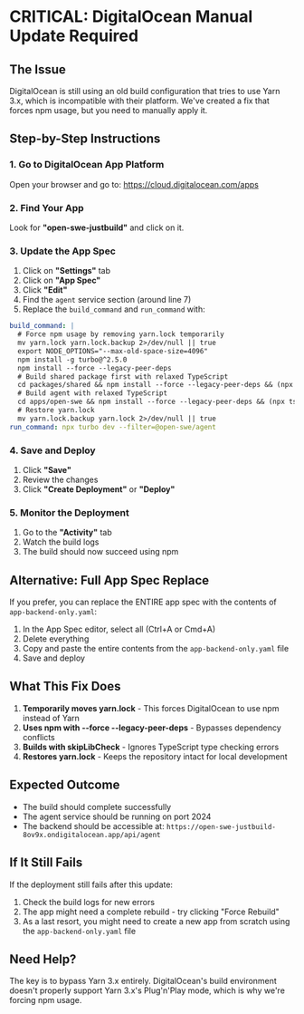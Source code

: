 # CRITICAL: DigitalOcean Manual Update Required

## The Issue

DigitalOcean is still using an old build configuration that tries to use Yarn 3.x, which is incompatible with their platform. We've created a fix that forces npm usage, but you need to manually apply it.

## Step-by-Step Instructions

### 1. Go to DigitalOcean App Platform

Open your browser and go to: https://cloud.digitalocean.com/apps

### 2. Find Your App

Look for **"open-swe-justbuild"** and click on it.

### 3. Update the App Spec

1. Click on **"Settings"** tab
2. Click on **"App Spec"**
3. Click **"Edit"**
4. Find the `agent` service section (around line 7)
5. Replace the `build_command` and `run_command` with:

```yaml
build_command: |
  # Force npm usage by removing yarn.lock temporarily
  mv yarn.lock yarn.lock.backup 2>/dev/null || true
  export NODE_OPTIONS="--max-old-space-size=4096"
  npm install -g turbo@^2.5.0
  npm install --force --legacy-peer-deps
  # Build shared package first with relaxed TypeScript
  cd packages/shared && npm install --force --legacy-peer-deps && (npx tsc --skipLibCheck || echo "Shared build completed with warnings") && cd ../..
  # Build agent with relaxed TypeScript
  cd apps/open-swe && npm install --force --legacy-peer-deps && (npx tsc --skipLibCheck || echo "Agent build completed with warnings") && cd ../..
  # Restore yarn.lock
  mv yarn.lock.backup yarn.lock 2>/dev/null || true
run_command: npx turbo dev --filter=@open-swe/agent
```

### 4. Save and Deploy

1. Click **"Save"**
2. Review the changes
3. Click **"Create Deployment"** or **"Deploy"**

### 5. Monitor the Deployment

1. Go to the **"Activity"** tab
2. Watch the build logs
3. The build should now succeed using npm

## Alternative: Full App Spec Replace

If you prefer, you can replace the ENTIRE app spec with the contents of `app-backend-only.yaml`:

1. In the App Spec editor, select all (Ctrl+A or Cmd+A)
2. Delete everything
3. Copy and paste the entire contents from the `app-backend-only.yaml` file
4. Save and deploy

## What This Fix Does

1. **Temporarily moves yarn.lock** - This forces DigitalOcean to use npm instead of Yarn
2. **Uses npm with --force --legacy-peer-deps** - Bypasses dependency conflicts
3. **Builds with skipLibCheck** - Ignores TypeScript type checking errors
4. **Restores yarn.lock** - Keeps the repository intact for local development

## Expected Outcome

- The build should complete successfully
- The agent service should be running on port 2024
- The backend should be accessible at: `https://open-swe-justbuild-8ov9x.ondigitalocean.app/api/agent`

## If It Still Fails

If the deployment still fails after this update:

1. Check the build logs for new errors
2. The app might need a complete rebuild - try clicking "Force Rebuild"
3. As a last resort, you might need to create a new app from scratch using the `app-backend-only.yaml` file

## Need Help?

The key is to bypass Yarn 3.x entirely. DigitalOcean's build environment doesn't properly support Yarn 3.x's Plug'n'Play mode, which is why we're forcing npm usage.
